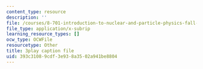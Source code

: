 ```yaml
---
content_type: resource
description: ''
file: /courses/8-701-introduction-to-nuclear-and-particle-physics-fall-2020/393c31089cdf3e938a3502a941be8804_dksNHMhiXVQ.srt
file_type: application/x-subrip
learning_resource_types: []
ocw_type: OCWFile
resourcetype: Other
title: 3play caption file
uid: 393c3108-9cdf-3e93-8a35-02a941be8804
---
```

